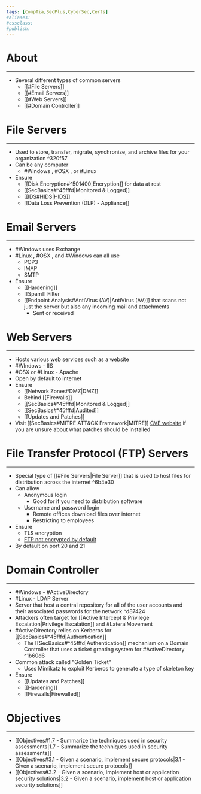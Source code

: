 ```yaml
---
tags: [CompTia,SecPlus,CyberSec,Certs]
#aliases:
#cssclass:
#publish:
---
```


# About
---
- Several different types of common servers
	- [[#File Servers]]
	- [[#Email Servers]]
	- [[#Web Servers]]
	- [[#Domain Controller]]

# File Servers
---
- Used to store, transfer, migrate, synchronize, and archive files for your organization ^320f57
- Can be any computer
	- #Windows , #OSX , or #Linux
- Ensure
	- [[Disk Encryption#^501400|Encryption]] for data at rest
	- [[SecBasics#^45fffd|Monitored & Logged]]
	- [[IDS#HIDS|HIDS]]
	- [[Data Loss Prevention (DLP) - Appliance]]

# Email Servers
---
- #Windows uses Exchange
- #Linux , #OSX , and #Windows can all use
	- POP3
	- IMAP
	- SMTP
- Ensure
	- [[Hardening]]
	- [[Spam]] Filter
	- [[Endpoint Analysis#AntiVirus (AV)|AntiVirus (AV)]] that scans not just the server but also any incoming mail and attachments
		- Sent or received

# Web Servers
---
- Hosts various web services such as a website
- #WIndows - IIS
- #OSX or #Linux - Apache
- Open by default to internet
- Ensure
	- [[Network Zones#DMZ|DMZ]]
	- Behind [[Firewalls]]
	- [[SecBasics#^45fffd|Monitored & Logged]]
	- [[SecBasics#^45fffd|Audited]]
	- [[Updates and Patches]]
- Visit [[SecBasics#MITRE ATT&CK Framework|MITRE]] [CVE website](https://cve.mitre.org) if you are unsure about what patches should be installed

# File Transfer Protocol (FTP) Servers
---
- Special type of [[#File Servers|File Server]] that is used to host files for distribution across the internet ^6b4e30
- Can allow
	- Anonymous login
		- Good for if you need to distribution software
	- Username and password login
		- Remote offices download files over internet
		- Restricting to employees
- Ensure
	- TLS encryption
	- <u>FTP not encrypted by default</u>
- By default on port 20 and 21

# Domain Controller
---
- #Windows - #ActiveDirectory
- #Linux - LDAP Server
- Server that host a central repository for all of the user accounts and their associated passwords for the network ^d87424
- Attackers often target for [[Active Intercept & Privilege Escalation|Privilege Escalation]] and #LateralMovement
- #ActiveDirectory relies on Kerberos for [[SecBasics#^45fffd|Authentication]]
	- The [[SecBasics#^45fffd|Authentication]] mechanism on a Domain Controller that uses a ticket granting system for #ActiveDirectory ^1b60d6
- Common attack called "Golden Ticket"
	- Uses Mimikatz to exploit Kerberos to generate a type of skeleton key
- Ensure
	- [[Updates and Patches]]
	- [[Hardening]]
	- [[Firewalls|Firewalled]]

# Objectives
---
- [[Objectives#1.7 - Summarize the techniques used in security assessments|1.7 - Summarize the techniques used in security assessments]]
- [[Objectives#3.1 - Given a scenario, implement secure protocols|3.1 - Given a scenario, implement secure protocols]]
- [[Objectives#3.2 - Given a scenario, implement host or application security solutions|3.2 - Given a scenario, implement host or application security solutions]]